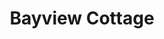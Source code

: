 ---
photo_name: /img/bay-view-cottage-nb.jpg
photo_alt: Bayview Cottage in North Bend, OR
title: Bayview Cottage
property_name: Bayview Cottage
property_category: 4 - Vacation Rental Homes
address:
  street: 
  street2: 
  city: North Bend
  state: OR
  zip: '97459'
phone_toll_free: 
phone_local: 
units: '1'
cost: 3 - $$$
property_description: >-
  Waterfront Cottage with gorgeous sunsets and views. Escape to the beautiful S Oregon Coast and enjoy your stay in a lovely home with nearby shopping, beaches, sand dunes, parks, museums, golfing, and much more, you are sure to enjoy your stay!
website: 'https://www.airbnb.com/rooms/21474080'
amenityList: 
  - amenitySelect: '6'
  - amenitySelect: '7'
---